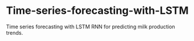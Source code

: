 # Time-series-forecasting-with-LSTM
Time series forecasting with LSTM RNN for predicting milk production trends.

